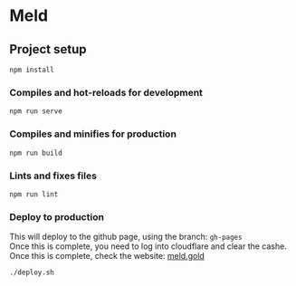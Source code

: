 # Meld

## Project setup
```
npm install
```

### Compiles and hot-reloads for development
```
npm run serve
```

### Compiles and minifies for production
```
npm run build
```

### Lints and fixes files
```
npm run lint
```

### Deploy to production
This will deploy to the github page, using the branch: `gh-pages`    
Once this is complete, you need to log into cloudflare and clear the cashe.    
Once this is complete, check the website: [meld.gold](https://meld.gold)   
```
./deploy.sh
```
